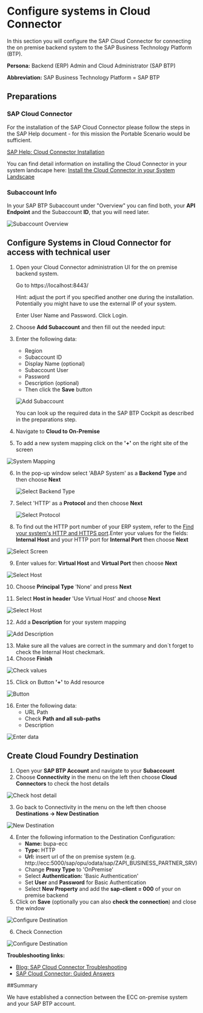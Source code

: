 # Configure systems in Cloud Connector

In this section you will configure the SAP Cloud Connector for connecting the on premise backend system to the SAP Business Technology Platform (BTP).

**Persona:** Backend (ERP) Admin and Cloud Administrator (SAP BTP)

**Abbreviation:** SAP Business Technology Platform = SAP BTP

## Preparations

### SAP Cloud Connector
For the installation of the SAP Cloud Connector please follow the steps in the SAP Help document - for this mission the Portable Scenario would be sufficient.

[SAP Help: Cloud Connector Installation](https://help.sap.com/viewer/cca91383641e40ffbe03bdc78f00f681/Cloud/en-US/57ae3d62f63440f7952e57bfcef948d3.html)

 You can find detail information on installing the Cloud Connector in your system landscape here: [Install the Cloud Connector in your System Landscape](https://developers.sap.com/tutorials/cp-connectivity-install-cloud-connector.html)

### Subaccount Info

In your SAP BTP Subaccount under "Overview" you can find both, your **API Endpoint** and the Subaccount **ID**, that you will need later.

  ![Subaccount Overview](./images/scc-01.png)


## Configure Systems in Cloud Connector for access with technical user

1.	Open your Cloud Connector administration UI for the on premise backend system.

    Go to https://localhost:8443/   

    Hint: adjust the port if you specified another one during the installation. Potentially you might have to use the external IP of your system.

    Enter User Name and Password.
    Click Login.

2.	Choose **Add Subaccount** and then fill out the needed input:
3.	Enter the following data:
    - Region
    - Subaccount ID
    - Display Name (optional)
    - Subaccount User
    - Password
    - Description (optional)
    - Then click the **Save** button

    ![Add Subaccount](./images/scc-02.png)

    You can look up the required data in the SAP BTP Cockpit as described in the preparations step.

4.	Navigate to **Cloud to On-Premise**
5.	To add a new system mapping click on the **'+'** on the right site of the screen

   ![System Mapping](./images/scc-04.png)

6. In the pop-up window select 'ABAP System' as a **Backend Type** and then choose **Next**

   ![Select Backend Type](./images/cloud-connector-3.png)


7. Select 'HTTP' as a **Protocol** and then choose **Next**

   ![Select Protocol](./images/cloud-connector-4.png)

8.	To find out the HTTP port number of your ERP system, refer to the [Find your system's HTTP and HTTPS port](../ecc-setup/README.md#check-your-http-and-https-ports-in-smicm).Enter your values for the fields: **Internal Host** and your HTTP port for **Internal Port** then choose **Next**

   ![Select Screen](./images/scc-05.png)

9.	Enter values for: **Virtual Host** and **Virtual Port** then choose **Next**

   ![Select Host](./images/scc-06.png)

10.	Choose **Principal Type** 'None' and press **Next**

11. Select **Host in header** 'Use Virtual Host' and choose **Next**

   ![Select Host](./images/cloud-connector-6.png)

12.	Add a **Description** for your system mapping

   ![Add Description](./images/cloud-connector-7.png)

13.	Make sure all the values are correct in the summary and don´t forget to check the Internal Host checkmark.
14.	Choose **Finish**

   ![Check values](./images/scc-07.png)

15.	Click on Button **'+'** to Add resource

   ![Button](./images/scc-08.png)

16. Enter the following data:
    - URL Path
    - Check **Path and all sub-paths**
    - Description

   ![Enter data](./images/scc-09.png)

## Create Cloud Foundry Destination

1.	Open your **SAP BTP Account** and navigate to your **Subaccount**
2.	Choose **Connectivity** in the menu on the left then choose **Cloud Connectors** to check the host details

![Check host detail](./images/scc-10.png)

3.	Go back to Connectivity in the menu on the left then choose **Destinations -> New Destination**

![New Destination](./images/scc-11.png)

4.	Enter the following information to the Destination Configuration:
    - **Name:** bupa-ecc
    - **Type:** HTTP
    - **Url:** insert url of the on premise system (e.g. http://ecc:5000/sap/opu/odata/sap/ZAPI_BUSINESS_PARTNER_SRV)
    - Change **Proxy Type** to 'OnPremise'
    - Select **Authentication:** 'Basic Authentication'
    - Set **User** and **Password** for Basic Authentication
    - Select **New Property** and add the **sap-client = 000** of your on premise backend
5.	Click on **Save** (optionally you can also **check the connection**) and close the window

![Configure Destination](./images/scc-12.png)

6.	Check Connection

![Configure Destination](./images/scc-13.png)


**Troubleshooting links:**

* [Blog: SAP Cloud Connector Troubleshooting](https://blogs.sap.com/2019/01/26/cloud-connector-guided-answers-and-troubleshooting/)
* [SAP Cloud Connector: Guided Answers](https://ga.support.sap.com/dtp/viewer/index.html#/tree/2183/actions/27936)


##Summary

We have established a connection between the ECC on-premise system and your SAP BTP account.